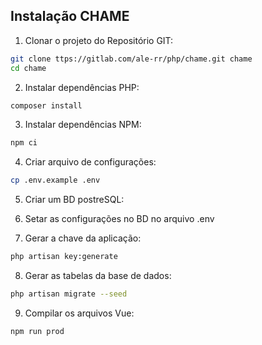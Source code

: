 ## Instalação CHAME

1) Clonar o projeto do Repositório GIT: 

```sh
git clone ttps://gitlab.com/ale-rr/php/chame.git chame
cd chame
```

2) Instalar dependências PHP:

```sh
composer install
```

3) Instalar dependências NPM:

```sh
npm ci
```

4) Criar arquivo de configurações:

```sh
cp .env.example .env
```

5) Criar um BD postreSQL:

6) Setar as configurações no BD no arquivo .env

7) Gerar a chave da aplicação:

```sh
php artisan key:generate
```

8) Gerar as tabelas da base de dados:

```sh
php artisan migrate --seed
```

9) Compilar os arquivos Vue:

```sh
npm run prod
```


